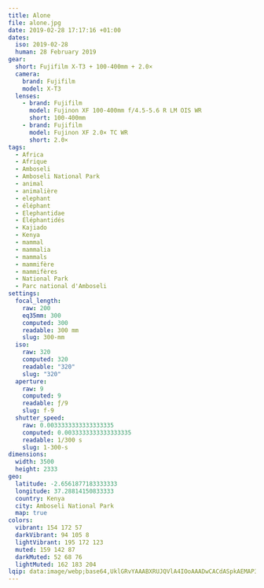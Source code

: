 ```yaml
---
title: Alone
file: alone.jpg
date: 2019-02-28 17:17:16 +01:00
dates:
  iso: 2019-02-28
  human: 28 February 2019
gear:
  short: Fujifilm X-T3 + 100-400mm + 2.0×
  camera:
    brand: Fujifilm
    model: X-T3
  lenses:
    - brand: Fujifilm
      model: Fujinon XF 100-400mm f/4.5-5.6 R LM OIS WR
      short: 100-400mm
    - brand: Fujifilm
      model: Fujinon XF 2.0× TC WR
      short: 2.0×
tags:
  - Africa
  - Afrique
  - Amboseli
  - Amboseli National Park
  - animal
  - animalière
  - elephant
  - éléphant
  - Elephantidae
  - Éléphantidés
  - Kajiado
  - Kenya
  - mammal
  - mammalia
  - mammals
  - mammifère
  - mammifères
  - National Park
  - Parc national d'Amboseli
settings:
  focal_length:
    raw: 200
    eq35mm: 300
    computed: 300
    readable: 300 mm
    slug: 300-mm
  iso:
    raw: 320
    computed: 320
    readable: "320"
    slug: "320"
  aperture:
    raw: 9
    computed: 9
    readable: ƒ/9
    slug: f-9
  shutter_speed:
    raw: 0.0033333333333333335
    computed: 0.0033333333333333335
    readable: 1/300 s
    slug: 1-300-s
dimensions:
  width: 3500
  height: 2333
geo:
  latitude: -2.6561877183333333
  longitude: 37.28814150833333
  country: Kenya
  city: Amboseli National Park
  map: true
colors:
  vibrant: 154 172 57
  darkVibrant: 94 105 8
  lightVibrant: 195 172 123
  muted: 159 142 87
  darkMuted: 52 68 76
  lightMuted: 162 183 204
lqip: data:image/webp;base64,UklGRvYAAABXRUJQVlA4IOoAAADwCACdASpkAEMAP3Gwy140rj+mqTZrg/AuCWMDyE3b5UDvVKWN0O9i9C0IfhWgALKd3BtX7EB7L5tEqEOEf052AKvBg0HdchPYBe/BDtbeSAD+bxg/f1gcW8GF3oy+xqqmD4+euex7hOLgsreG+Ui8ciS4Z4g9Xu2I9b4SwBSNIjLpi6De9eByptkJEB/nmjzjBOftep6SNMLfdmKrbpFDQ8AAO3MFyHfL+yaPF4TMVq1OljMwTMm8Vw62lloN3XEBjHZ1gCqW/iRJTSD/J2JQJj1tBA/k2HeB8CCzxcEgyJWcpJy/iq0bgAA=
---
```



